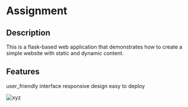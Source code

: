 # Assignment

## Description

This is a flask-based web application that demonstrates how to create a simple website with static and dynamic content.

## Features

user_friendly interface
responsive design
easy to deploy


  ![xyz](https://github.com/user-attachments/assets/b845bbb3-7efa-4924-be5a-92f78545aa76)
